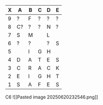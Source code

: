 | X   | A   | B   | C   | D   | E   |
| --- | --- | --- | --- | --- | --- |
| 9   | ?   | F   | ?   | ?   | ?   |
| 8   | C?  | ?   | ?   | N   | ?   |
| 7   | S   | M   |     | L   |     |
| 6   | ?   | ?   |     | ?   | S   |
| 5   |     | I   | G   | H   |     |
| 4   | D   | A   | T   | E   | S   |
| 3   | C   | R   | A   | C   | K   |
| 2   | E   | I   | G   | H   | T   |
| 1   | S   | A   | F   | E   | S   |

C6
![[Pasted image 20250620232546.png]]

